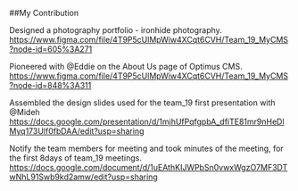 ##My Contribution

Designed a photography portfolio - ironhide photography.
https://www.figma.com/file/4T9P5cUlMpWiw4XCqt6CVH/Team_19_MyCMS?node-id=605%3A271

Pioneered with @Eddie on the About Us page of Optimus CMS.
https://www.figma.com/file/4T9P5cUlMpWiw4XCqt6CVH/Team_19_MyCMS?node-id=848%3A311

Assembled the design slides used for the team_19 first presentation with @Mideh
https://docs.google.com/presentation/d/1mjhUfPqfgpbA_dfiTE81mr9nHeDlMyq173Ulf0fbDAA/edit?usp=sharing

Notify the team members for meeting and took minutes of the meeting, for the first 8days of team_19 meetings.
https://docs.google.com/document/d/1uEAthKIJWPbSn0vwxWgzO7MF3DTwNhL91Swb9kd2amw/edit?usp=sharing
